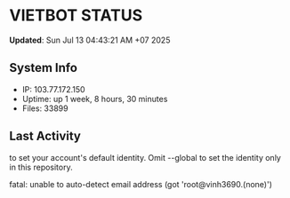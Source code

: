 # VIETBOT STATUS
**Updated**: Sun Jul 13 04:43:21 AM +07 2025

## System Info
- IP: 103.77.172.150
- Uptime: up 1 week, 8 hours, 30 minutes
- Files: 33899

## Last Activity

to set your account's default identity.
Omit --global to set the identity only in this repository.

fatal: unable to auto-detect email address (got 'root@vinh3690.(none)')
